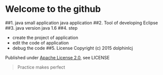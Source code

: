 # Welcome to the github

##1. java small application
java application
##2. Tool of developing
Eclipse
##3. java version
java 1.6
##4. step
- create the project of application
- edit the code of application
- debug the code 
##5. License
Copyright (c) 2015 dolphinlcj

Published under [Apache License 2.0](http://www.apache.org/licenses/LICENSE-2.0), see LICENSE

> Practice makes perfect

